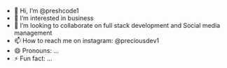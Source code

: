 - 👋 Hi, I’m @preshcode1
- 👀 I’m interested in business
- 💞️ I’m looking to collaborate on full stack development and Social media management
- 📫 How to reach me on instagram: @preciousdev1
- 😄 Pronouns: ...
- ⚡ Fun fact: ...
